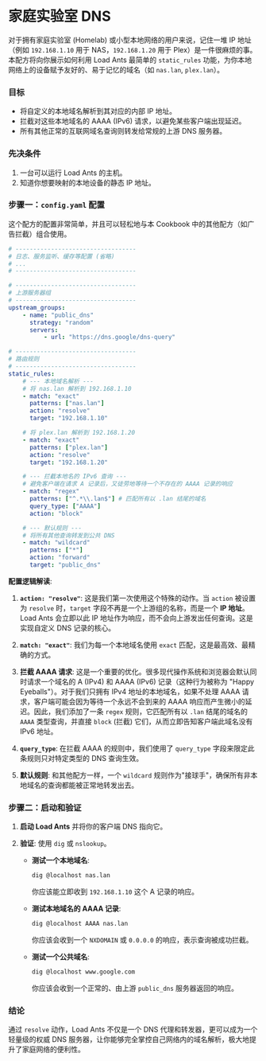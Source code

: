 # 家庭实验室 DNS

对于拥有家庭实验室 (Homelab) 或小型本地网络的用户来说，记住一堆 IP 地址（例如 `192.168.1.10` 用于 NAS，`192.168.1.20` 用于 Plex）是一件很麻烦的事。本配方将向你展示如何利用 Load Ants 最简单的 `static_rules` 功能，为你本地网络上的设备赋予友好的、易于记忆的域名（如 `nas.lan`, `plex.lan`）。

### 目标

-   将自定义的本地域名解析到其对应的内部 IP 地址。
-   拦截对这些本地域名的 AAAA (IPv6) 请求，以避免某些客户端出现延迟。
-   所有其他正常的互联网域名查询则转发给常规的上游 DNS 服务器。

### 先决条件

1.  一台可以运行 Load Ants 的主机。
2.  知道你想要映射的本地设备的静态 IP 地址。

### 步骤一：`config.yaml` 配置

这个配方的配置非常简单，并且可以轻松地与本 Cookbook 中的其他配方（如广告拦截）组合使用。

```yaml
# ----------------------------------
# 日志、服务监听、缓存等配置 (省略)
# ...
# ----------------------------------

# ----------------------------------
# 上游服务器组
# ----------------------------------
upstream_groups:
    - name: "public_dns"
      strategy: "random"
      servers:
          - url: "https://dns.google/dns-query"

# ----------------------------------
# 路由规则
# ----------------------------------
static_rules:
    # --- 本地域名解析 ---
    # 将 nas.lan 解析到 192.168.1.10
    - match: "exact"
      patterns: ["nas.lan"]
      action: "resolve"
      target: "192.168.1.10"

    # 将 plex.lan 解析到 192.168.1.20
    - match: "exact"
      patterns: ["plex.lan"]
      action: "resolve"
      target: "192.168.1.20"

    # --- 拦截本地名的 IPv6 查询 ---
    # 避免客户端在请求 A 记录后，又徒劳地等待一个不存在的 AAAA 记录的响应
    - match: "regex"
      patterns: ["^.*\\.lan$"] # 匹配所有以 .lan 结尾的域名
      query_type: ["AAAA"]
      action: "block"

    # --- 默认规则 ---
    # 将所有其他查询转发到公共 DNS
    - match: "wildcard"
      patterns: ["*"]
      action: "forward"
      target: "public_dns"
```

**配置逻辑解读**:

1.  **`action: "resolve"`**: 这是我们第一次使用这个特殊的动作。当 `action` 被设置为 `resolve` 时，`target` 字段不再是一个上游组的名称，而是一个 **IP 地址**。Load Ants 会立即以此 IP 地址作为响应，而不会向上游发出任何查询。这是实现自定义 DNS 记录的核心。

2.  **`match: "exact"`**: 我们为每一个本地域名使用 `exact` 匹配，这是最高效、最精确的方式。

3.  **拦截 AAAA 请求**: 这是一个重要的优化。很多现代操作系统和浏览器会默认同时请求一个域名的 A (IPv4) 和 AAAA (IPv6) 记录（这种行为被称为 "Happy Eyeballs"）。对于我们只拥有 IPv4 地址的本地域名，如果不处理 AAAA 请求，客户端可能会因为等待一个永远不会到来的 AAAA 响应而产生微小的延迟。因此，我们添加了一条 `regex` 规则，它匹配所有以 `.lan` 结尾的域名的 `AAAA` 类型查询，并直接 `block` (拦截) 它们，从而立即告知客户端此域名没有 IPv6 地址。

4.  **`query_type`**: 在拦截 AAAA 的规则中，我们使用了 `query_type` 字段来限定此条规则只对特定类型的 DNS 查询生效。

5.  **默认规则**: 和其他配方一样，一个 `wildcard` 规则作为"接球手"，确保所有非本地域名的查询都能被正常地转发出去。

### 步骤二：启动和验证

1.  **启动 Load Ants** 并将你的客户端 DNS 指向它。

2.  **验证**:
    使用 `dig` 或 `nslookup`。

    -   **测试一个本地域名**:

        ```bash
        dig @localhost nas.lan
        ```

        你应该能立即收到 `192.168.1.10` 这个 A 记录的响应。

    -   **测试本地域名的 AAAA 记录**:

        ```bash
        dig @localhost AAAA nas.lan
        ```

        你应该会收到一个 `NXDOMAIN` 或 `0.0.0.0` 的响应，表示查询被成功拦截。

    -   **测试一个公共域名**:
        ```bash
        dig @localhost www.google.com
        ```
        你应该会收到一个正常的、由上游 `public_dns` 服务器返回的响应。

### 结论

通过 `resolve` 动作，Load Ants 不仅是一个 DNS 代理和转发器，更可以成为一个轻量级的权威 DNS 服务器，让你能够完全掌控自己网络内的域名解析，极大地提升了家庭网络的便利性。
